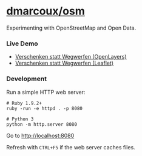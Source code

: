 # <a href="https://github.com/dmarcoux/osm">dmarcoux/osm</a>

Experimenting with OpenStreetMap and Open Data.

### Live Demo

- [Verschenken statt Wegwerfen (OpenLayers)](https://dmarcoux.github.io/osm/verschenken_statt_wegwerfen_openlayers)
- [Verschenken statt Wegwerfen (Leaflet)](https://dmarcoux.github.io/osm/verschenken_statt_wegwerfen_leaflet)

### Development

Run a simple HTTP web server:

```
# Ruby 1.9.2+
ruby -run -e httpd . -p 8080

# Python 3
python -m http.server 8080
```

Go to [http://localhost:8080](http://localhost:8080)

Refresh with `CTRL+F5` if the web server caches files.
